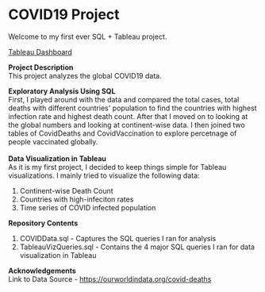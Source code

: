 # COVID19 Project
Welcome to my first ever SQL + Tableau project.

[Tableau Dashboard](https://public.tableau.com/app/profile/tanishka.patil/viz/COVIDGlobalDashboard_16796892491390/Dashboard1)

**Project Description**<br>
This project analyzes the global COVID19 data. 

**Exploratory Analysis Using SQL**<br>
First, I played around with the data and compared the total cases, total deaths with different countries' population to find the countries with highest infection rate and highest death count. 
After that I moved on to looking at the global numbers and looking at continent-wise data. I then joined two tables of CovidDeaths and CovidVaccination to explore percetnage of people vaccinated globally. 
<br><br>
**Data Visualization in Tableau**<br>
As it is my first project, I decided to keep things simple for Tableau visualizations. I mainly tried to visualize the following data:
1. Continent-wise Death Count
2. Countries with high-infeciton rates
3. Time series of COVID infected population

**Repository Contents**
1. COVIDData.sql - Captures the SQL queries I ran for analysis
2. TableauVizQueries.sql - Contains the 4 major SQL queries I ran for data visualization in Tableau

**Acknowledgements** <br>
Link to Data Source - https://ourworldindata.org/covid-deaths 
